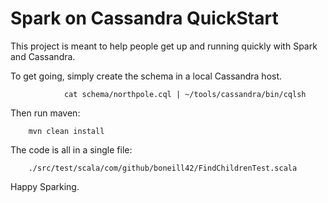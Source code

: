 Spark on Cassandra QuickStart
===========================

This project is meant to help people get up and running quickly with
Spark and Cassandra.

To get going, simply create the schema in a local Cassandra host.

                cat schema/northpole.cql | ~/tools/cassandra/bin/cqlsh

Then run maven:

		mvn clean install

The code is all in a single file:

		./src/test/scala/com/github/boneill42/FindChildrenTest.scala

Happy Sparking.


